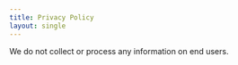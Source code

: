 ```yaml
---
title: Privacy Policy
layout: single
---
```


We do not collect or process any information on end users.
